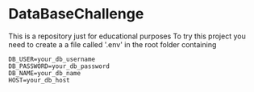 # DataBaseChallenge
This is a repository just for educational purposes 
To try this project you need to create a a file called '.env' in the root folder containing
```
DB_USER=your_db_username
DB_PASSWORD=your_db_password
DB_NAME=your_db_name
HOST=your_db_host
```
